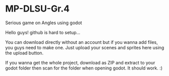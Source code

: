 # MP-DLSU-Gr.4
Serious game on Angles using godot


Hello guys! github is hard to setup...

You can download directly without an account but if you wanna add files, you guys need to make one.
Just upload your scenes and sprites here using the upload button.

If you wanna get the whole project, download as ZIP and extract to your godot folder then scan for the folder when opening godot. 
It should work. :)
